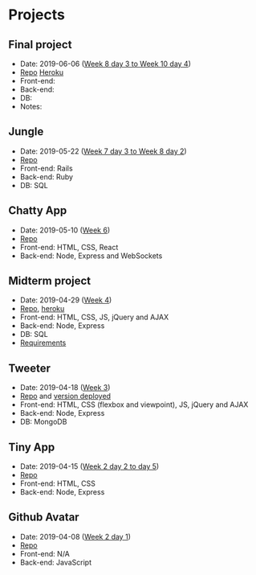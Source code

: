 # Projects

## Final project
  - Date: 2019-06-06 ([Week 8 day 3 to ](../week_08) [Week 10 day 4](../week_10))
  - [Repo]() [Heroku]()
  - Front-end:
  - Back-end:
  - DB:
  - Notes:

## Jungle 
  - Date: 2019-05-22 ([Week 7 day 3 to ](../week_07) [Week 8 day 2](../week_08))
  - [Repo](https://github.com/vshibukawa/jungle-rails)
  - Front-end: Rails
  - Back-end: Ruby
  - DB: SQL

## Chatty App
  - Date: 2019-05-10 ([Week 6](../week_06))
  - [Repo](https://github.com/vshibukawa/chatty-app)
  - Front-end: HTML, CSS, React
  - Back-end: Node, Express and WebSockets

## Midterm project
  - Date: 2019-04-29 ([Week 4](../week_04))
  - [Repo](https://github.com/basktballer/TheWallMidterm), [heroku](https://arcane-everglades-65581.herokuapp.com/)
  - Front-end: HTML, CSS, JS, jQuery and AJAX
  - Back-end: Node, Express
  - DB: SQL
  - [Requirements](./midterm_project.md)

## Tweeter
  - Date: 2019-04-18 ([Week 3](../week_03))
  - [Repo](https://github.com/vshibukawa/tweeter) and [version deployed](https://stormy-harbor-99529.herokuapp.com/)
  - Front-end: HTML, CSS (flexbox and viewpoint), JS, jQuery and AJAX
  - Back-end: Node, Express
  - DB: MongoDB
  
## Tiny App
  - Date: 2019-04-15 ([Week 2 day 2 to day 5](../week_02))
  - [Repo](https://github.com/vshibukawa/tiny-app)
  - Front-end: HTML, CSS
  - Back-end: Node, Express

## Github Avatar
  - Date: 2019-04-08 ([Week 2 day 1](../week_02/day_01))
  - [Repo](https://github.com/vshibukawa/github-avatar-downloader)
  - Front-end: N/A
  - Back-end: JavaScript
